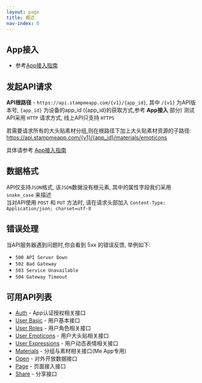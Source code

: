 ```yaml
---
layout: page
title: 概述
nav-index: 0
---
```

App接入
----------------

* 参考[App接入指南](/app/link/)

发起API请求
----------------

**API根路径** - `https://api.stampmeapp.com/{v1}/{app_id}`, 其中 `/{v1}` 为API版本号, `{app_id}` 为设备的app_id
({app_id}的获取方式,参考 **App接入** 部分) 
测试API采用 `HTTP` 请求方式, 线上API只支持 `HTTPS`  

若需要请求所有的大头贴素材分组,则在根路径下加上大头贴素材资源的子路径:   https://api.stampmeapp.com/{v1}/{app_id}/materials/emoticons

具体请参考 [App接入指南](/app/link/)


数据格式
-----------------

API仅支持`JSON`格式, 该`JSON`数据没有根元素, 其中的属性字段我们采用 `snake_case` 来描述  
当对API使用 `POST` 和 `PUT` 方法时, 请在请求头部加入 `Content-Type: Application/json; charset=utf-8`  


错误处理
---------------

当API服务器遇到问题时,你会看到 5xx 的错误反馈, 举例如下:  

* `500 API Server Down`  
* `502 Bad Gateway`  
* `503 Service Unavailable`  
* `504 Gateway Timeout`  

可用API列表
-----------------

* [Auth](/app/auth/) - App认证授权相关接口
* [User Basic](/user/basic/) - 用户基本接口
* [User Roles](/user/roles/) - 用户角色相关接口
* [User Emoticons](/user/emoticons/) - 用户大头贴相关接口
* [User Expressions](/user/expressions/) - 用户动态表情相关接口
* [Materials](/materials/) - 分组与素材相关接口(Me App专用)
* [Open](/open/) - 对外开放数据接口
* [Page](/page/) - 页面接入接口
* [Share](/share/) - 分享接口

